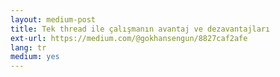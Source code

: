```yaml
---
layout: medium-post
title: Tek thread ile çalışmanın avantaj ve dezavantajları
ext-url: https://medium.com/@gokhansengun/8827caf2afe
lang: tr
medium: yes 
---
```

